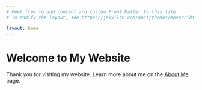 ```yaml
---
# Feel free to add content and custom Front Matter to this file.
# To modify the layout, see https://jekyllrb.com/docs/themes/#overriding-theme-defaults

layout: home
---
```

# Welcome to My Website

Thank you for visiting my website. Learn more about me on the [About Me](/aboutme.html) page.
